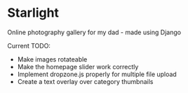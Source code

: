 # Starlight
Online photography gallery for my dad - made using Django

Current TODO:

- Make images rotateable
- Make the homepage slider work correctly
- Implement dropzone.js properly for multiple file upload
- Create a text overlay over category thumbnails

